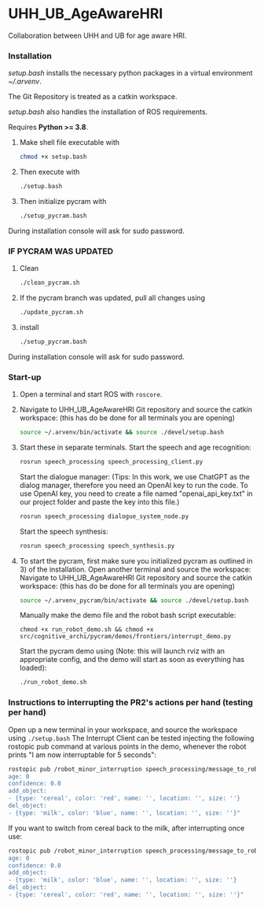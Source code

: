 # UHH_UB_AgeAwareHRI
Collaboration between UHH and UB for age aware HRI.

### Installation
*setup.bash* installs the necessary python packages in a virtual environment *~/.arvenv*.

The Git Repository is treated as a catkin workspace. 

*setup.bash* also handles the installation of ROS requirements.

Requires **Python >= 3.8**.

1) Make shell file executable with
    ```bash
   chmod +x setup.bash
    ```
3) Then execute with
    ```bash
   ./setup.bash
    ```
5) Then initialize pycram with
    ```bash
   ./setup_pycram.bash
    ```
During installation console will ask for sudo password.

### IF PYCRAM WAS UPDATED

1) Clean
    ```bash
   ./clean_pycram.sh 
   ``` 
2) If the pycram branch was updated, pull all changes using
   ```bash
   ./update_pycram.sh
    ```
3) install
   ```bash
   ./setup_pycram.bash
    ```
During installation console will ask for sudo password.


### Start-up
1) Open a terminal and start ROS with ```roscore```.
2) Navigate to UHH_UB_AgeAwareHRI Git repository and source the catkin workspace: (this has do be done for all terminals you are opening)
   ```bash
   source ~/.arvenv/bin/activate && source ./devel/setup.bash
   ```
4) Start these in separate terminals. 
   Start the speech and age recognition:
    ```bash
   rosrun speech_processing speech_processing_client.py
   ```
   Start the dialogue manager:
   (Tips: In this work, we use ChatGPT as the dialog manager, therefore you need an OpenAI key to run the code. To use OpenAI key, you need to create a file named "openai_api_key.txt" in our project folder and paste the key into this file.)
    ```bash
   rosrun speech_processing dialogue_system_node.py
   ```
   Start the speech synthesis:
    ```bash
   rosrun speech_processing speech_synthesis.py
   ```
 
5) To start the pycram, first make sure you initialized pycram as outlined in 3) of the installation. Open another terminal and source the workspace:
   Navigate to UHH_UB_AgeAwareHRI Git repository and source the catkin workspace: (this has do be done for all terminals you are opening)
   ```bash
   source ~/.arvenv_pycram/bin/activate && source ./devel/setup.bash
   ```
  
   Manually make the demo file and the robot bash script executable:
   ```
   chmod +x run_robot_demo.sh && chmod +x src/cognitive_archi/pycram/demos/frontiers/interrupt_demo.py
   ```
   Start the pycram demo using (Note: this will launch rviz with an appropriate config, and the demo will start as soon as everything has loaded):
   ```bash
   ./run_robot_demo.sh 
   ```
  
   
### Instructions to interrupting the PR2's actions per hand (testing per hand)
Open up a new terminal in your workspace, and source the workspace using ```./setup.bash```
The Interrupt Client can be tested injecting the following rostopic pub command at various points in the demo, whenever the robot prints "I am now interruptable for 5 seconds":
   ```bash
   rostopic pub /robot_minor_interruption speech_processing/message_to_robot "command: ''
   age: 0
   confidence: 0.0
   add_object:
   - {type: 'cereal', color: 'red', name: '', location: '', size: ''}
   del_object:
   - {type: 'milk', color: 'blue', name: '', location: '', size: ''}" 
   ``` 
   
If you want to switch from cereal back to the milk, after interrupting once use:
   ```bash
   rostopic pub /robot_minor_interruption speech_processing/message_to_robot "command: ''
   age: 0
   confidence: 0.0
   add_object:
   - {type: 'milk', color: 'blue', name: '', location: '', size: ''}
   del_object:
   - {type: 'cereal', color: 'red', name: '', location: '', size: ''}"
   ```
 
  
   
   
   
   
